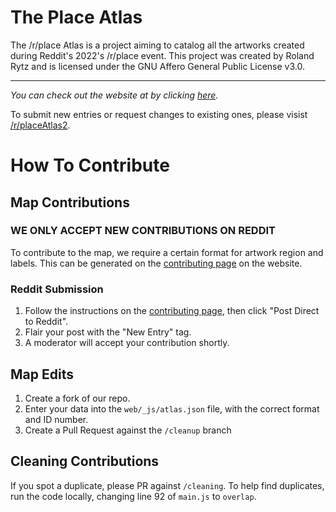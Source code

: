 # The Place Atlas
The /r/place Atlas is a project aiming to catalog all the artworks created during Reddit's 2022's /r/place event.
This project was created by Roland Rytz and is licensed under the GNU Affero General Public License v3.0.

---

*You can check out the website at by clicking [here](https://place-atlas.stefanocoding.me/).*

To submit new entries or request changes to existing ones, please visist [/r/placeAtlas2](https://www.reddit.com/r/placeAtlas2/).

# How To Contribute

## Map Contributions

### WE ONLY ACCEPT NEW CONTRIBUTIONS ON REDDIT

To contribute to the map, we require a certain format for artwork region and labels. This can be generated on the [contributing page](/index.html?mode=draw) on the website. 

### Reddit Submission

1. Follow the instructions on the [contributing page](/index.html?mode=draw), then click "Post Direct to Reddit".
2. Flair your post with the "New Entry" tag.
3. A moderator will accept your contribution shortly.

## Map Edits

1. Create a fork of our repo.
2. Enter your data into the `web/_js/atlas.json` file, with the correct format and ID number.
3. Create a Pull Request against the `/cleanup` branch

## Cleaning Contributions

If you spot a duplicate, please PR against `/cleaning`. To help find duplicates, run the code locally, changing line 92 of `main.js` to `overlap`.
